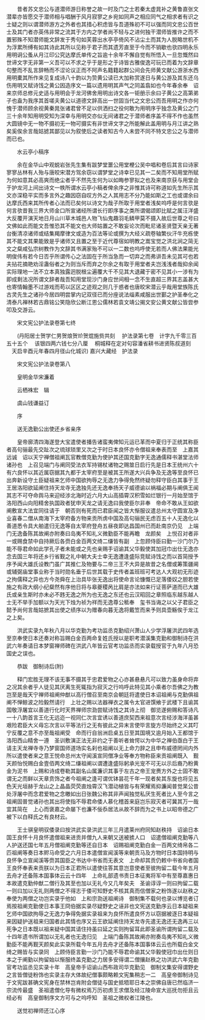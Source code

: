 <!-- { "loadSidebar": true } -->
　　昔者苏文忠公与道潜师游日称誉之故一时及门之士若秦太虚晁补之黄鲁直张文潜辈亦皆愿交于潜师相与唱酬于风月寂寥之乡宛如同声之相应同气之相求者有识之士疑之则以谓潜师游方之外者也其措心积虑皆与吾道殊初不可以强而同文忠公百世士及其门者亦英伟非常之流其于方内之学者尚不轻与之进何独干潜师皆推许之而不置邪殊不知潜师能文辞发于秀句如芙蓉出水亭亭倚风不沾尘土而其为人脱略世机不为浮累所缚有如其诗此其所以见称于君子而其遗芳直至于今而不销歇也欤四明永乐用明诇公蚤从月江印公究达摩氏单传之旨逾十余年不懈自觉有所悟入一旦忽慨然曰世谛文字无非第一义吾可以不求之乎于是形之于诗皆古雅俊逸可玩已而着为文辞章句整而不乱言辞畅而不涩论议正而不阿声名籍籍起群公间会先师黄文献公游浙水西用明橐其所作来见复成诗八十韵以为贽黄公读已大加称赏遂日与黄公游及其东还乌伤用明又赋诗饯之黄公因造序文一篇以遗用明其声气之同盖翕如也今年春余奉　诏来京师总修元史适与用明会于龙河佛舍用明出诗文各一钜册示余曰子黄公之高第弟子也盍为我序其首嗟夫黄公以道德文辞高出一世固当代之文忠公而吾用明之作亦何愧于潜师顾余视黄秦晁张诸君曾不足以供洒扫之役何敢为用明序乎独念及黄公之门三十余年知用明受知为深幸与用明交亦似无间诸君之于潜师者序盖不得不作也虽然大圆镜中无一物不摄初无一物可摄实有非世谛文字之所能解此盖用明与月江讲之熟矣奚俟余言哉姑摅其鄙见以为叙使后之读者知古今人未尝不同不特文忠公之与潜师而已也。

　　水云亭小稿序

　　余在金华山中观蜕岩张先生集有跋梦堂噩公用堂楩公吴中唱和卷后其言曰诗家寥寥丛林有人殆与唐皎宋潜方驾余窃以谓梦堂之诗幸已见其一二矣而不知用堂所赋为何如意其必高爽而绝尘者乎不然先生何为以如晦参寥拟之也及来南京获与用堂会于护龙河上间出诗文一帙所谓水云亭小稿者俾余序之非惟其诗可称道如先生所示其文亦深稳平实而多言外之趣因窃自叹方外之人其用志不分乃能如斯之工也或谓余曰达摩氏西来其所传者心法而已矣何以诗文为哉子所取于用堂者浅矣呜呼是何言欤是何言欤昔我三界大师金口所宣诸经所谓长行即序事之类所谓偈颂即比赋之属汪洋盛大反覆开演天地日月山川草木城邑人物飞仙鬼趣羽毛鳞甲莫不摄入故后世尊之号曰文佛如此而能文吾惟恐其不能文也大师姑置之不敢妄论次而毗尼诸圣贤暨天亲无著台衡清凉诸师或结集羯摩律文或造为百法等论或撰为大经义疏卷轴繁伙汗牛充栋使其不能文其果能致是乎诸师又且置之至于近代尊宿如明教之嵩宝觉之洪北涧之简无文之粲咸弘宗树教作为文辞其书满家殆不可以一二数也呜呼使无若而人佛法果能光明俊伟有若今日否乎所谓传心之法固在于所当急而一切弃之而弗讲吾未见其可也若夫拈花摘艳劝淫蛊俗者之为则当斥而弃之尔余之有取于用堂者夫岂浅浅者哉抑余闻实际理地一法不立本真独露迥脱根尘遍覆大千不见其大退藏于密不见其小一涉有为即成剩法况所谓文辞者哉吾知用堂现沙门身应世间相一念不生直超三界其志盖甚大也寄情翰墨不过游戏而苟以区区之迹观之则几于惑者也唐皎宋潜云乎哉用堂族陈氏古灵先生之诸孙今居四明尝掌内记双径已而分座说法缁素咸服出世鄞之护圣奉化之清泰凡禅林若古鼎铭公笑隐欣公断江恩公儒林若袁文靖公揭文安公黄文献公皆尝参叩及交游云。

　　宋文宪公护法录卷第七终

　　(丹阳居士贺学仁男贺烺贺炌贺焜施赀共刻
　护法录第七卷　计字九千零三百五十五个
　该银四两六钱七分八厘
　桐城释在定对句容潘省耕书进贤陈叔道刻
　天启辛酉元年春四月径山化城识)
嘉兴大藏经　护法录


　　宋文宪公护法录卷第八

　　皇明金华宋濂着

　　云栖袾宏　辑

　　虞山钱谦益订

　　序

　　送无逸勤公出使还乡省亲序

　　皇帝廓清四海遂登大宝遣使者播告诸蛮夷俾知元运已革而中夏归于正统其称臣者高句骊最先交趾次之琉球琐里又次之于时日本良怀亦令僧祖来奉表而至　上嘉其远诚　诏以天宁禅僧祖阐瓦官教僧克勤为使护其还国克勤字无逸通儒释书湛堂法师诸孙也　上召见端门与阐同受法衣军持锡杖诸物之赐筮日启行先是日本王统州六十有六良怀以其近属窃据其九都于太宰府至是被其王所遂大兴兵争及无逸等至良怀已出奔新设守土臣疑祖来乞师中国欲拘辱之无逸力争得免然终疑勿释守臣白其事于王王居洛阳欲延阐住持天龙寺无逸独先还无逸奉扬天子威德谕以祸福必期与阐俱王闻其志不可夺命舆马来迎经涉北海时近六月大山高插霄汉积雪如烂银行一月始至馆于洛阳西山向阳精舍执国政者犹申天龙之请无逸曰我使臣尔非奉　帝命不敢从王如欲阐敷宣大法宜同往请于　朝否则有死而已君臣闻之皆大惭服议遣总州太守圆宣及净业喜春二僧从南海下太宰府备方物来贡所虏中国及高句骊民无虑百五十人无逸化以善道悉令具大舶遣归无逸等自太宰府登舟五昼夜即达昌国州已而赴南京仍见　上端门无逸备陈其故阐亦附奏曰岛夷不知礼义微勤臣不能再瞻　龙颜矣　上悦召对者非一或赐食禁中自持厥后各赍白金百两文绮二缣皆有副　上忽顾侍臣曰勤一沙门尔乃能不辱君命如此学孔子者未能或之先也亲赐手诏谕其父华毅使其加冠巾出仕无逸亦念去国三年将还乡行省觐之礼中朝大夫士幸无逸遭逢盛际竞赋诗饯之而以首简授予序予闻大雄氏设教门虽广其推仁及物要与二帝三王不大异是故昔之名僧或筹策疆阃或辅弼庙堂事业称于当时勋名垂于后世其载于史传者盖班班可考达人大观初无形迹之拘儒释之异也方今尧舜在上治具毕张无逸出将使命言论慷慨已足落倭奴之胆若使施之有政大纲小纪粲然有序他日将与皋夔稷呙比肩是亦法如来行证菩萨道而已大雄氏或亲生斯时亦未必不韪无逸之所为也无逸之东还也云汉昭回之章照临东越东越人士无不举手加额以为天光下烛为祯为祥而无逸尊公秪奉　玺书当诲之以父子君臣之懿予尚何言哉姑摭其出使之绩序以为赠春向暮无逸将戴笠而来予则具壶觞俟于龙江之上矣。

　　洪武实录九年秋八月以华克勤为考功监丞克勤绍兴萧山人少学浮屠洪武四年选至京奉使日本还奏对称旨赐白金百两命复姓氏授以是职考潜溪集克勤和御制诗在洪武六年奏请日本梦窗禅师碑在洪武八年皆云官考功监丞而实录载授官于九年八月恐国史之误也。

　　恭跋　御制诗后(附)

　　释门宏胜无理不该无事不摄其于忠君爱物之心亦甚悬悬凡可以致力虽身命将弃之况其余者乎人徒见其厌离生死辄指为寂灭之行呜呼此特见其小乘者尔吾佛之为教岂至是哉天宁禅师祖阐仲猷以高行僧召至南京会朝廷将遣使日本诏祖阐与克勤俱祖阐不惮鲸波之险毅然请行　上壮之赐以法器禅衣之属令太官进馔飨于武楼下且谕其国敬浮屠宜以善道行化时天界禅师宗泐尝赋诗饯之其诗上彻　御览遂俯赐和答诗凡一十八韵首言王化无远迩一视同仁次言宜诱以善道庶契西来祖意次言经涉海洋虽甚艰险君臣大义毋忘次言以平等法行之无有彼此之异末言使毕言旋方尽始终之义其叮宁反覆之意不亦至哉祖阐受　命而行自翁洲启桌五日至其国境又逾月始入王都馆于洛阳西山精舍一遵　圣训敷演正法无非约之于善听者耸愕以为中华之禅伯亟白于王请主天龙禅寺寺乃梦窗国师道场实名刹也祖阐以无上命力辞之且申布威德罔间内外所以遣使者来之意王悦命总州太守闻溪宣同僧净业等奉方物称臣来贡祖阐既入　觐天颜怡悦赐白金壹佰两文绮二缣祖阐以谓遭逢盛际躬承光宠不可无以示后裔乃粉黄金为泥书　上赐和诗成卷勒其副名山属濂识其事于左古之帝王宠赉方外之士固不敢谓无之而鲜以天章贲饰之者今祖阐之逢可谓优钵昙花千年一现者矣其东旋也将见五色天光垣赫于龙山之上晶晶荧荧直烛霄汉飞潜动植皆与有荣耀焉抑濂闻普觉杲公昔处浮屠中而念君爱物之念皦如出日张魏公称其非声闻独觉私厌生死者比人至今言之祖阐固普觉诸孙也其出将使指不辱君命倭人慕化稽首来庭岂乐寂灭者可冀其万一哉宜其简在　上心而褒嘉之命屡下也濂不佞忝居法从故不辞而为之书上以昭帝德之广被下以白释氏之有良材云。

　　王士骐皇明驭倭录曰按洪武实录洪武三年三月遣莱州府同知赵秩持　诏谕日本国王良怀十月良怀遣僧祖来进贡并僧九人来朝又送被掳人口　诏遣僧祖阐克勤等八人护送还国七年五月僧祖阐克勤等还自日本　诏赐祖阐克勤白金一百两文绮帛各二匹祖阐等奏日本赆马命受之六月日本遣僧宣闻溪等来朝贡马及方物时日本国持明与良怀争立宣闻溪等赍其国臣之书达中书省而无表文　上命却其贡仍敕中书省向者国王良怀奉表来贡朕以为日本正君所以遣使往答其意岂意使者至彼拘留二载今年五月去舟才还备陈本国事体云云十四年　上命礼部遗书责日本征夷将军中有至尊嘉惠日本故遣克勤仲猷二僧行及其至也加以无礼今又几年矣夫　圣谕谆谆一则曰拘留二载一则曰加以无礼则两僧之不得志于倭可知野史不核其真而信僧家之粉饰遂以赵秩之奉使为两僧之功岂实录乎他如　上和宗泐送祖阐诗　御制集不载何也录以博览者订焉按祖阐克勤使日本事王冏伯据实录尽疑野史之诬非也文宪送克勤序云日本疑祖来乞师中国欲拘辱之无逸力争得免据实录祖来为良怀所遣良怀方以窃据被逐日本疑祖来因疑护送祖来归国者此其情也序又云王欲延阐住持天龙寺先遣无逸还无逸再三以死争之日本既以祖来疑中国其请住持虽曰延之实则拘留耳此即圣谕所谓拘留二载及十四年遗书所谓加以无礼者也无逸归见　上端门备陈其故阐亦附奏岛夷不知礼义微勤臣不能再觐天颜矣此实录所载今年五月去舟才还备陈本国事体云云也所载白金文绮之赐皆与实录同　上顾侍臣言勤一沙门乃能不辱君命谕其父华毅使冠巾出仕则日本之于阐勤以拘留始以惭服终盖克勤之力居多安得谓二僧攘赵秩之功洪武六年克勤官考功监丞见实录十年　高皇帝手诏谕山西布政司华克勤见　御制文集安得谓野史之言皆僧徒粉饰也实录主存大体故纪僧事颇略赖文宪集稍志一二　高皇帝御制诗见于文宪跋甚确文宪身在禁林岂肯附会僧徒与国史抵牾耶日本之崇佛自唐已然临济一宗流传最盛　圣祖遣僧化导有微权焉万历初虏王求僧及经江陵命宣大巡抚勿拒且云经必有　高皇御制序文方可与之呜呼知　圣祖之微权者江陵也。

　　送觉初禅师还江心序

